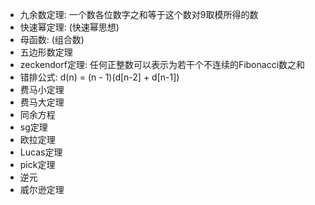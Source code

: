 * 九余数定理: 一个数各位数字之和等于这个数对9取模所得的数
* 快速幂定理: (快速幂思想)
* 母函数: (组合数)
* 五边形数定理
* zeckendorf定理: 任何正整数可以表示为若干个不连续的Fibonacci数之和
* 错排公式: d(n) = (n - 1)(d[n-2] + d[n-1])
* 费马小定理
* 费马大定理
* 同余方程
* sg定理
* 欧拉定理
* Lucas定理
* pick定理
* 逆元
* 威尔逊定理
